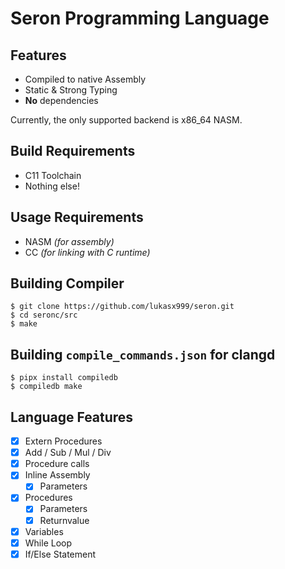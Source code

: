 # Seron Programming Language

## Features

- Compiled to native Assembly
- Static & Strong Typing
- **No** dependencies

Currently, the only supported backend is x86_64 NASM.

## Build Requirements

- C11 Toolchain
- Nothing else!

## Usage Requirements

- NASM *(for assembly)*
- CC *(for linking with C runtime)*

## Building Compiler

```
$ git clone https://github.com/lukasx999/seron.git
$ cd seronc/src
$ make
```

## Building `compile_commands.json` for clangd

```
$ pipx install compiledb
$ compiledb make
```

## Language Features

- [x] Extern Procedures
- [x] Add / Sub / Mul / Div
- [x] Procedure calls
- [x] Inline Assembly
  - [x] Parameters
- [x] Procedures
  - [x] Parameters
  - [x] Returnvalue
- [x] Variables
- [x] While Loop
- [x] If/Else Statement
